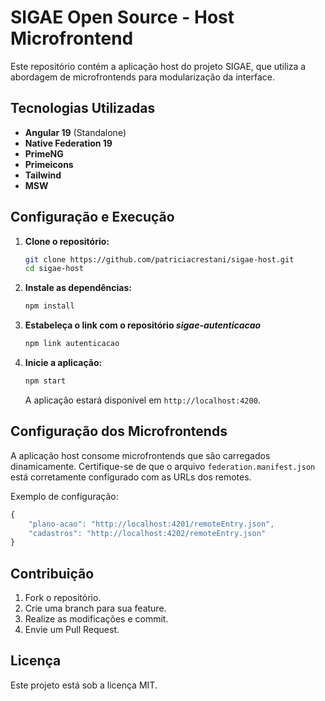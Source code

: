 # SIGAE Open Source - Host Microfrontend

Este repositório contém a aplicação host do projeto SIGAE, que utiliza a abordagem de microfrontends para modularização da interface.

## Tecnologias Utilizadas

- **Angular 19** (Standalone)
- **Native Federation 19**
- **PrimeNG**
- **Primeicons**
- **Tailwind**
- **MSW**

## Configuração e Execução

1. **Clone o repositório:**
   ```sh
   git clone https://github.com/patriciacrestani/sigae-host.git
   cd sigae-host
   ```

2. **Instale as dependências:**
   ```sh
   npm install
   ```

3. **Estabeleça o link com o repositório _sigae-autenticacao_**
   ```sh
   npm link autenticacao
   ```

4. **Inicie a aplicação:**
   ```sh
   npm start
   ```
   A aplicação estará disponível em `http://localhost:4200`.

## Configuração dos Microfrontends

A aplicação host consome microfrontends que são carregados dinamicamente. Certifique-se de que o arquivo `federation.manifest.json` está corretamente configurado com as URLs dos remotes.

Exemplo de configuração:
```ts
{
    "plano-acao": "http://localhost:4201/remoteEntry.json",
    "cadastros": "http://localhost:4202/remoteEntry.json"
}
```

## Contribuição

1. Fork o repositório.
2. Crie uma branch para sua feature.
3. Realize as modificações e commit.
4. Envie um Pull Request.

## Licença

Este projeto está sob a licença MIT.
